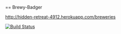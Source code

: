 == Brewy-Badger

http://hidden-retreat-4912.herokuapp.com/breweries

[![Build Status](https://travis-ci.org/jkarenko/wadror.png)](https://travis-ci.org/jkarenko/wadror)